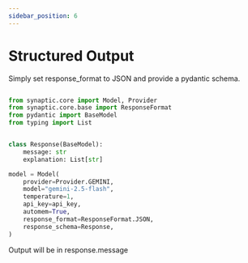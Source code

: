 ```yaml
---
sidebar_position: 6
---
```


# Structured Output

Simply set response_format to JSON and provide a pydantic schema.

```py

from synaptic.core import Model, Provider
from synaptic.core.base import ResponseFormat
from pydantic import BaseModel
from typing import List


class Response(BaseModel):
    message: str
    explanation: List[str]

model = Model(
    provider=Provider.GEMINI,
    model="gemini-2.5-flash",
    temperature=1,
    api_key=api_key,
    automem=True,
    response_format=ResponseFormat.JSON,
    response_schema=Response,
)
```

Output will be in response.message
